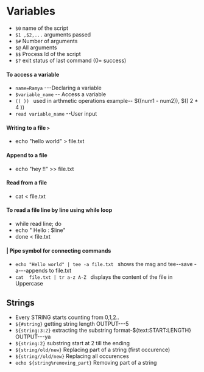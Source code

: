 # Variables

 - `$0` name of the script
 - `$1 ,$2,...` arguments passed
 - `$#` Number of arguments
 - `$@` All arguments
 - `$$` Process Id of the script
 - `$?` exit status of last command (0= success)

#### To access a variable

- `name=Ramya` ---Declaring a variable
- `$variable_name` -- Access a variable
- `(( )) ` used in arthmetic operations example-- $((num1 - num2)), $(( 2 * 4 ))
- `read variable_name` --User input

#### Writing to a file `>`

- echo "hello world" > file.txt
 
#### Append to a file

- echo "hey !!" >> file.txt
#### Read from a file

- cat < file.txt
#### To read a file line by line using while loop

-  while read line; do
-  echo " Hello : $line"
-  done < file.txt

#### | Pipe symbol for connecting commands

-  `echo "Hello world" | tee -a file.txt `  shows the msg and  tee--save  -a---appends to file.txt
-  `cat  file.txt | tr a-z A-Z `  displays the content of the file in Uppercase

## Strings

-  Every STRING starts counting from 0,1,2..
- `${#string}` getting string length  OUTPUT---5
-  `${string:3:2}` extracting the substring format-${text:START:LENGTH}  OUTPUT---ya
- `${string:2}` substring start at 2 till the ending
- `${string/old/new}` Replacing part of a string (first occurence)
- `${string//old/new}`  Replacing all occurences
- ` echo ${string%removing_part} ` Removing part of a string